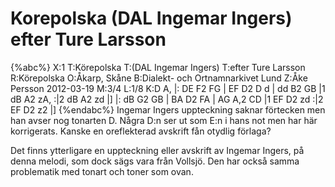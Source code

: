 # Korepolska (DAL Ingemar Ingers) efter Ture Larsson

{%abc%}
X:1
T:Körepolska
T:(DAL Ingemar Ingers)
T:efter Ture Larsson
R:Körepolska
O:Åkarp, Skåne
B:Dialekt- och Ortnamnarkivet Lund
Z:Åke Persson 2012-03-19
M:3/4
L:1/8
K:D
A, |: DE F2 FG | EF D2 D d | dd B2 GB |1 dB A2 zA, :|2 dB A2 zd |]
|: dB G2 GB | BA D2 FA | AG A,2 CD |1 EF D2 zd :|2 EF D2 z2 |]
{%endabc%}
Ingemar Ingers uppteckning saknar förtecken men han avser nog tonarten D.
Några D:n ser ut som E:n i hans not men har här korrigerats.
Kanske en oreflekterad avskrift fån otydlig förlaga?

Det finns ytterligare en uppteckning eller avskrift av Ingemar Ingers,
på denna melodi, som dock sägs vara från Vollsjö.
Den har också samma problematik med tonart och toner som ovan.
